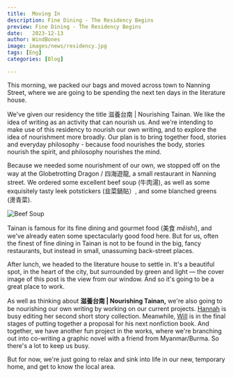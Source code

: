 ```yaml
---
title:  Moving In
description: Fine Dining - The Residency Begins
preview: Fine Dining - The Residency Begins
date:   2023-12-13
author: WindBones
image: images/news/residency.jpg
tags: [Eng]
categories: [Blog]

---
```

This morning, we packed our bags and moved across town to Nanning Street, where we are going to be spending the next ten days in the literature house.

We've given our residency the title 滋養台南 | Nourishing Tainan. We like the idea of writing as an activity that can nourish us. And we're intending to make use of this residency to nourish our own writing, and to explore the idea of nourishment more broadly. Our plan is to bring together food, stories and everyday philosophy - because food nourishes the body, stories nourish the spirit, and philosophy nourishes the mind.

Because we needed some nourishment of our own, we stopped off on the way at the Globetrotting Dragon / 四海遊龍, a small restaurant in Nanning street. We ordered some excellent beef soup (牛肉湯), as well as some exquisitely tasty leek potstickers (韭菜鍋貼）, and some blanched greens (燙青菜).

<img src="images/beef-soup.jpg" caption="Beef Soup, Potstickers and Blanced Greens" alt="Beef Soup" height="" width="" position="center" command="fill" option="q100" class="img-fluid" title="image title"  webp="false" >

Tainan is famous for its fine dining and gourmet food (美食 *měishí*), and we've already eaten some spectacularly good food here. But for us, often the finest of fine dining in Tainan is not to be found in the big, fancy restaurants, but instead in small, unassuming back-street places.

After lunch, we headed to the literature house to settle in. It's a beautiful spot, in the heart of the city, but surrounded by green and light — the cover image of this post is the view from our window. And so it's going to be a great place to work.

As well as thinking about **滋養台南 | Nourishing Tainan,** we're also going to be nourishing our own writing by working on our current projects. [Hannah](/author/hannah/) is busy editing her second short story collection. Meanwhile, [Will](/author/will/) is in the final stages of putting together a proposal for his next nonfiction book. And together, we have another fun project in the works, where we're branching out into co-writing a graphic novel with a friend from Myanmar/Burma. So there's a lot to keep us busy.

But for now, we're just going to relax and sink into life in our new, temporary home, and get to know the local area.  
